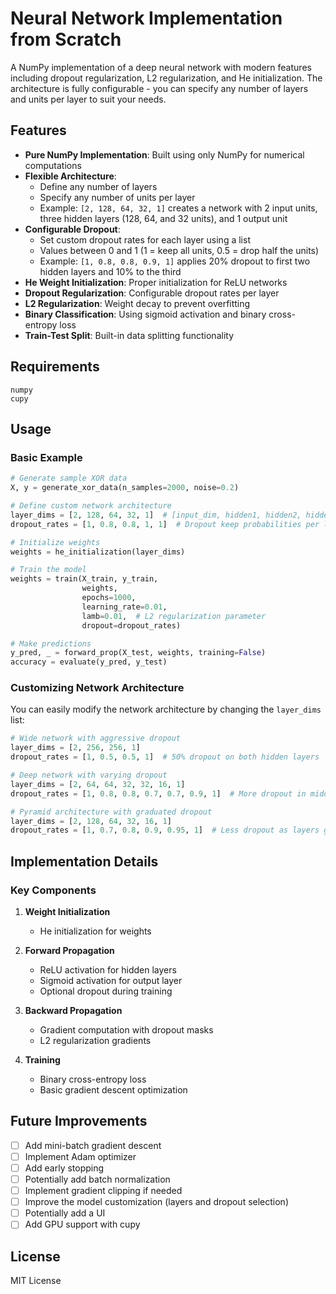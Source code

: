 # Neural Network Implementation from Scratch

A NumPy implementation of a deep neural network with modern features including dropout regularization, L2 regularization, and He initialization. The architecture is fully configurable - you can specify any number of layers and units per layer to suit your needs.

## Features

- **Pure NumPy Implementation**: Built using only NumPy for numerical computations
- **Flexible Architecture**: 
  - Define any number of layers
  - Specify any number of units per layer
  - Example: `[2, 128, 64, 32, 1]` creates a network with 2 input units, three hidden layers (128, 64, and 32 units), and 1 output unit
- **Configurable Dropout**:
  - Set custom dropout rates for each layer using a list
  - Values between 0 and 1 (1 = keep all units, 0.5 = drop half the units)
  - Example: `[1, 0.8, 0.8, 0.9, 1]` applies 20% dropout to first two hidden layers and 10% to the third
- **He Weight Initialization**: Proper initialization for ReLU networks
- **Dropout Regularization**: Configurable dropout rates per layer
- **L2 Regularization**: Weight decay to prevent overfitting
- **Binary Classification**: Using sigmoid activation and binary cross-entropy loss
- **Train-Test Split**: Built-in data splitting functionality

## Requirements

```
numpy
cupy
```

## Usage

### Basic Example

```python
# Generate sample XOR data
X, y = generate_xor_data(n_samples=2000, noise=0.2)

# Define custom network architecture
layer_dims = [2, 128, 64, 32, 1]  # [input_dim, hidden1, hidden2, hidden3, output_dim]
dropout_rates = [1, 0.8, 0.8, 1, 1]  # Dropout keep probabilities per layer

# Initialize weights
weights = he_initialization(layer_dims)

# Train the model
weights = train(X_train, y_train, 
                weights,
                epochs=1000,
                learning_rate=0.01,
                lamb=0.01,  # L2 regularization parameter
                dropout=dropout_rates)

# Make predictions
y_pred, _ = forward_prop(X_test, weights, training=False)
accuracy = evaluate(y_pred, y_test)
```

### Customizing Network Architecture

You can easily modify the network architecture by changing the `layer_dims` list:
```python
# Wide network with aggressive dropout
layer_dims = [2, 256, 256, 1]
dropout_rates = [1, 0.5, 0.5, 1]  # 50% dropout on both hidden layers

# Deep network with varying dropout
layer_dims = [2, 64, 64, 32, 32, 16, 1]
dropout_rates = [1, 0.8, 0.8, 0.7, 0.7, 0.9, 1]  # More dropout in middle layers

# Pyramid architecture with graduated dropout
layer_dims = [2, 128, 64, 32, 16, 1]
dropout_rates = [1, 0.7, 0.8, 0.9, 0.95, 1]  # Less dropout as layers get smaller
```

## Implementation Details

### Key Components

1. **Weight Initialization**
   - He initialization for weights

2. **Forward Propagation**
   - ReLU activation for hidden layers
   - Sigmoid activation for output layer
   - Optional dropout during training

3. **Backward Propagation**
   - Gradient computation with dropout masks
   - L2 regularization gradients

4. **Training**
   - Binary cross-entropy loss
   - Basic gradient descent optimization

## Future Improvements

- [ ] Add mini-batch gradient descent
- [ ] Implement Adam optimizer
- [ ] Add early stopping
- [ ] Potentially add batch normalization
- [ ] Implement gradient clipping if needed
- [ ] Improve the model customization (layers and dropout selection)
- [ ] Potentially add a UI
- [ ] Add GPU support with cupy

## License

MIT License
